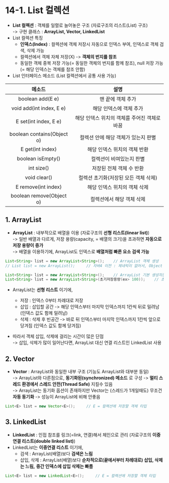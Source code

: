 # 14-1. List 컬렉션

- **List 컬렉션** : 객체를 일렬로 늘어놓은 구조 (자료구조의 리스트(List) 구조)  
-> 구현 클래스 : **ArrayList, Vector, LinkedList**  
- List 컬렉션 특징 
    - **인덱스(Index)** : 컬렉션에 객체 저장시 자동으로 인덱스 부여, 인덱스로 객체 검색, 삭제 가능  
    - 컬렉션에서 객체 자체 저장(X) -> **객체의 번지를 참조**
    - 동일한 객체 중복 저장 가능(= 동일한 객체의 번지를 함께 참조), null 저장 가능(= 해당 인덱스는 객체를 참조 안함)
- List 인터페이스 메소드 (List 컬렉션에서 공통 사용 가능)

메소드|설명
:---:|:---:
boolean add(E e)|맨 끝에 객체 추가
void add(int index, E e)|해당 인덱스에 객체 추가
E set(int index, E e)|해당 인덱스 위치의 객체를 주어진 객체로 바꿈
boolean contains(Object o)|컬렉션 안에 해당 객체가 있는지 판별
E get(int index)|해당 인덱스 위치의 객체 반환
boolean isEmpty()|컬렉션이 비여있는지 판별
int size()|저장된 전체 객체 수 반환
void clear()|컬렉션 초기화(저장된 모든 객체 삭제)
E remove(int index)|해당 인덱스 위치의 객체 삭제
boolean remove(Object o)|컬렉션에서 해당 객체 삭제

## 1. ArrayList

- **ArrayList** : 내부적으로 배열을 이용 (자료구조의 **선형 리스트(linear list)**)  
-> 일반 배열과 다르게, 저장 용량(capacity, = 배열의 크기)을 초과하면 **자동으로 저장 용량이 증가**  
-> 배열을 이용하기에, ArrayList도 인덱스로 **배열처럼 빠른 요소 검색 가능**

```java
List<String> list = new ArrayList<String>();    // ArrayList 객체 생성
// List list = new ArrayList();     // 자바4 이전 : 제네릭이 없어서, Object 타입으로 모든 객체를 저장

List<String> list = new ArrayList<String>();    // ArrayList 기본 생성자는 초기 저쟝 용량(capacity) = 10
List<String> list = new ArrayList<String>(초기저장용량(ex> 100));    // 초기 용량을 크게하려면 용량의 크기를 인자값으로 받는 생성자 사용
```

- ArrayList는 **선형 리스트** 이기에,  
    - 저장 : 인덱스 0부터 차례대로 저장
    - 삽입 : 삽입할 공간 -> 해당 인덱스부터 마지막 인덱스까지 1칸씩 뒤로 밀려남 (인덱스 값도 함께 밀려남)
    - 삭제 : 삭제 후 빈공간 -> 바로 뒤 인덱스부터 마지막 인덱스까지 1칸씩 앞으로 당겨짐 (인덱스 값도 함께 당겨짐)

- 따라서 객체 삽입, 삭제에 걸리는 시간이 많은 단점  
-> 삽입, 삭제가 많이 일어난다면, ArrayList 대신 연결 리스트인 LinkedList 사용 

## 2. Vector 

- **Vector** : ArrayList와 동일한 내부 구조 (기능도 ArrayList와 대부분 동일)  
-> ArrayList와 다른점으로, **동기화된(synchronized) 메소드** 로 구성 -> **멀티 스레드 환경에서 스레드 안전(Thread Safe)** 지킬수 있음  
-> ArrayList는 동기화 옵션이 존재하지만 Vector는 (스레드가 1개일때도) 무조건 **자동 동기화** -> 성능이 ArrayList에 비해 안좋음  
```java
List<E> list = new Vector<E>();     // E = 컬렉션에 저장할 객체 타입
```

## 3. LinkedList 

- **LinkedList** : 인접 참조를 링크(=link, 연결)해서 체인으로 관리 (자료구조의 **이중연결 리스트(double linked list)**)
- LinkedList는 **이중연결 리스트** 이기에,
    - 검색 : ArrayList(배열)보다 **검색은 느림**
    - 삽입, 삭제 : ArrayList(배열)보다 **순차적으로(끝에서부터 차례대로) 삽입, 삭제는 느림,** **중간 인덱스에 삽입 삭제는 빠름**

```java
List<E> list = new LinkedList<E>();     // E = 컬렉션에 저장할 객체 타입
```

